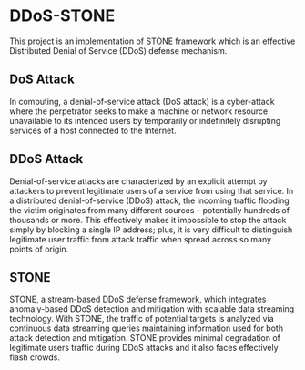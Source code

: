 # DDoS-STONE
This project is an implementation of STONE framework which is an effective Distributed Denial of Service (DDoS) defense mechanism.

## DoS Attack
In computing, a denial-of-service attack (DoS attack) is a cyber-attack where the perpetrator seeks to make a machine or network resource unavailable to its intended users by temporarily or indefinitely disrupting services of a host connected to the Internet.

## DDoS Attack
Denial-of-service attacks are characterized by an explicit attempt by attackers to prevent legitimate users of a service from using that service. In a distributed denial-of-service (DDoS) attack, the incoming traffic flooding the victim originates from many different sources – potentially hundreds of thousands or more. This effectively makes it impossible to stop the attack simply by blocking a single IP address; plus, it is very difficult to distinguish legitimate user traffic from attack traffic when spread across so many points of origin. 

## STONE
STONE, a stream-based DDoS defense framework, which integrates anomaly-based DDoS detection and mitigation with scalable data streaming technology. With STONE, the traffic of potential targets is analyzed via continuous data streaming queries maintaining information used for both attack detection and mitigation. STONE provides minimal degradation of legitimate users traffic during DDoS attacks and it also faces effectively flash crowds. 
